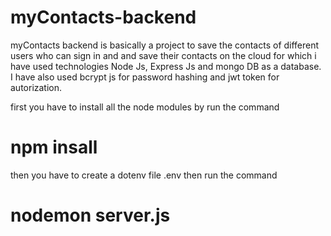 # myContacts-backend
myContacts backend is basically a project to save the contacts of different users who can sign in and and save their contacts on the cloud for which i have used technologies Node Js, Express Js and mongo DB as a database. I have also used bcrypt js for password hashing and jwt token for autorization.

first you have to install all the node modules by run the command 
# npm insall
then you have to create a dotenv file .env
then run the command 
# nodemon server.js
